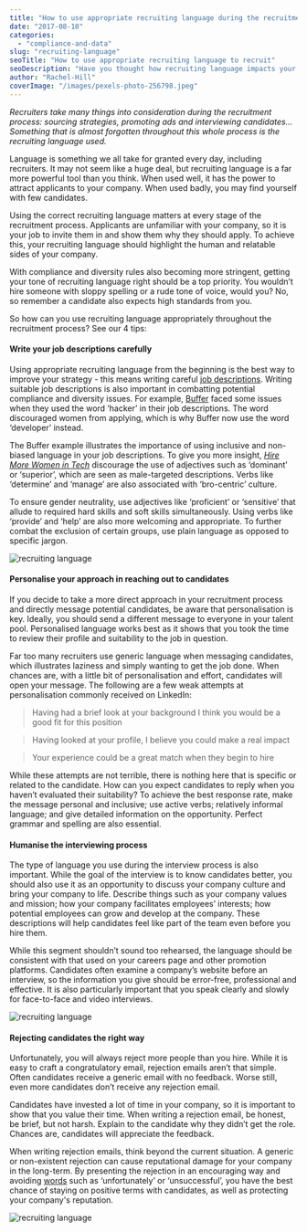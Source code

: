 ```yaml
---
title: "How to use appropriate recruiting language during the recruitment process"
date: "2017-08-10"
categories:
  - "compliance-and-data"
slug: "recruiting-language"
seoTitle: "How to use appropriate recruiting language to recruit"
seoDescription: "Have you thought how recruiting language impacts your recruitment process? See our 4 tips to ensure best language use and success in recruitment:"
author: "Rachel-Hill"
coverImage: "/images/pexels-photo-256798.jpeg"
---
```


_Recruiters take many things into consideration during the recruitment process: sourcing strategies, promoting ads and interviewing candidates... Something that is almost forgotten throughout this whole process is the recruiting language used._

Language is something we all take for granted every day, including recruiters. It may not seem like a huge deal, but recruiting language is a far more powerful tool than you think. When used well, it has the power to attract applicants to your company. When used badly, you may find yourself with few candidates.

Using the correct recruiting language matters at every stage of the recruitment process. Applicants are unfamiliar with your company, so it is your job to invite them in and show them why they should apply. To achieve this, your recruiting language should highlight the human and relatable sides of your company.

With compliance and diversity rules also becoming more stringent, getting your tone of recruiting language right should be a top priority. You wouldn’t hire someone with sloppy spelling or a rude tone of voice, would you? No, so remember a candidate also expects high standards from you.

So how can you use recruiting language appropriately throughout the recruitment process? See our 4 tips:

#### **Write your job descriptions carefully**

Using appropriate recruiting language from the beginning is the best way to improve your strategy - this means writing careful [job descriptions](http://support.hirehive.io/email-templates/general-job-description). Writing suitable job descriptions is also important in combatting potential compliance and diversity issues. For example, [Buffer](https://open.buffer.com/job-descriptions-diversity/) faced some issues when they used the word ‘hacker’ in their job descriptions. The word discouraged women from applying, which is why Buffer now use the word ‘developer’ instead.

The Buffer example illustrates the importance of using inclusive and non-biased language in your job descriptions. To give you more insight, [_Hire More Women in Tech_](https://www.hiremorewomenintech.com/) discourage the use of adjectives such as ‘dominant’ or ‘superior’, which are seen as male-targeted descriptions. Verbs like ‘determine’ and ‘manage’ are also associated with ‘bro-centric’ culture.

To ensure gender neutrality, use adjectives like ‘proficient’ or ‘sensitive’ that allude to required hard skills and soft skills simultaneously. Using verbs like ‘provide’ and ‘help’ are also more welcoming and appropriate. To further combat the exclusion of certain groups, use plain language as opposed to specific jargon.

![recruiting language](/images/pexels-photo.jpg)

#### **Personalise your approach in reaching out to candidates**

If you decide to take a more direct approach in your recruitment process and directly message potential candidates, be aware that personalisation is key. Ideally, you should send a different message to everyone in your talent pool. Personalised language works best as it shows that you took the time to review their profile and suitability to the job in question.

Far too many recruiters use generic language when messaging candidates, which illustrates laziness and simply wanting to get the job done. When chances are, with a little bit of personalisation and effort, candidates will open your message. The following are a few weak attempts at personalisation commonly received on LinkedIn:

> Having had a brief look at your background I think you would be a good fit for this position

> Having looked at your profile, I believe you could make a real impact

> Your experience could be a great match when they begin to hire

While these attempts are not terrible, there is nothing here that is specific or related to the candidate. How can you expect candidates to reply when you haven’t evaluated their suitability? To achieve the best response rate, make the message personal and inclusive; use active verbs; relatively informal language; and give detailed information on the opportunity. Perfect grammar and spelling are also essential.

#### **Humanise the interviewing process**

The type of language you use during the interview process is also important. While the goal of the interview is to know candidates better, you should also use it as an opportunity to discuss your company culture and bring your company to life. Describe things such as your company values and mission; how your company facilitates employees’ interests; how potential employees can grow and develop at the company. These descriptions will help candidates feel like part of the team even before you hire them.

While this segment shouldn’t sound too rehearsed, the language should be consistent with that used on your careers page and other promotion platforms. Candidates often examine a company’s website before an interview, so the information you give should be error-free, professional and effective. It is also particularly important that you speak clearly and slowly for face-to-face and video interviews.

![recruiting language](/images/pexels-photo-401684.jpeg)

#### **Rejecting candidates the right way**

Unfortunately, you will always reject more people than you hire. While it is easy to craft a congratulatory email, rejection emails aren’t that simple. Often candidates receive a generic email with no feedback. Worse still, even more candidates don’t receive any rejection email.

Candidates have invested a lot of time in your company, so it is important to show that you value their time. When writing a rejection email, be honest, be brief, but not harsh. Explain to the candidate why they didn’t get the role. Chances are, candidates will appreciate the feedback.

When writing rejection emails, think beyond the current situation. A generic or non-existent rejection can cause reputational damage for your company in the long-term. By presenting the rejection in an encouraging way and avoiding [words](https://skillmeter.com/blog/how-recruiters-can-effectively-improve-their-communication-skills) such as ‘unfortunately’ or ‘unsuccessful’, you have the best chance of staying on positive terms with candidates, as well as protecting your company's reputation.

![recruiting language](/images/handshake.jpg)
